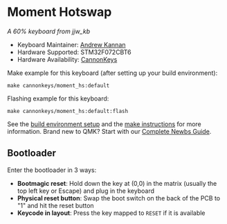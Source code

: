 # Moment Hotswap

*A 60% keyboard from jjw_kb*

* Keyboard Maintainer: [Andrew Kannan](https://github.com/awkannan)
* Hardware Supported: STM32F072CBT6
* Hardware Availability: [CannonKeys](https://cannonkeys.com)

Make example for this keyboard (after setting up your build environment):

    make cannonkeys/moment_hs:default

Flashing example for this keyboard:

    make cannonkeys/moment_hs:default:flash

See the [build environment setup](https://docs.qmk.fm/#/getting_started_build_tools) and the [make instructions](https://docs.qmk.fm/#/getting_started_make_guide) for more information. Brand new to QMK? Start with our [Complete Newbs Guide](https://docs.qmk.fm/#/newbs).

## Bootloader

Enter the bootloader in 3 ways:

* **Bootmagic reset**: Hold down the key at (0,0) in the matrix (usually the top left key or Escape) and plug in the keyboard
* **Physical reset button**: Swap the boot switch on the back of the PCB to "1" and hit the reset button
* **Keycode in layout**: Press the key mapped to `RESET` if it is available
